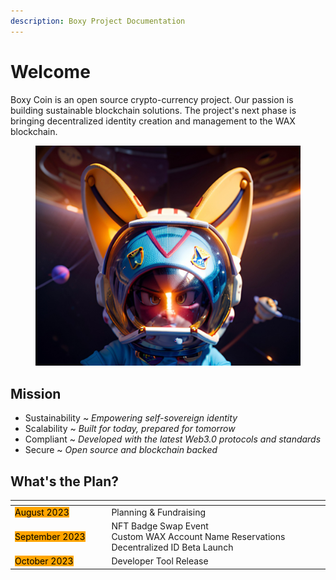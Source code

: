 ```yaml
---
description: Boxy Project Documentation
---
```


# Welcome

Boxy Coin is an open source crypto-currency project.  Our passion is building sustainable blockchain solutions.  The project's next phase is bringing decentralized identity creation and management to the WAX blockchain.

<figure><img src=".gitbook/assets/F5FE0E5C-3EF4-48E1-941F-5E1D57CC821F (1).png" alt=""><figcaption></figcaption></figure>

## Mission

* Sustainability \~ _Empowering self-sovereign identity_
* Scalability \~ _Built for today, prepared for tomorrow_
* Compliant \~ _Developed with the latest Web3.0 protocols and standards_
* Secure \~ _Open source and blockchain backed_

## What's the Plan?

<table data-header-hidden><thead><tr><th width="195.33333333333331"></th><th width="508"></th><th></th></tr></thead><tbody><tr><td> <mark style="background-color:orange;">August 2023</mark> </td><td> Planning &#x26; Fundraising</td><td></td></tr><tr><td> <mark style="background-color:orange;">September 2023</mark> </td><td>NFT Badge Swap Event<br>Custom WAX Account Name Reservations<br>Decentralized ID Beta Launch</td><td></td></tr><tr><td> <mark style="background-color:orange;">October 2023</mark> </td><td> Developer Tool Release</td><td></td></tr></tbody></table>

&#x20;

